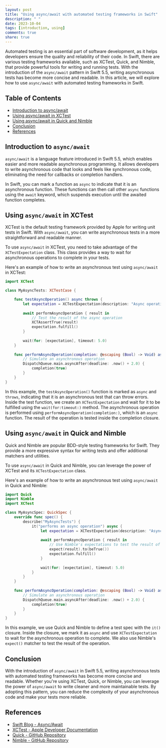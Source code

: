 ```yaml
---
layout: post
title: "Using async/await with automated testing frameworks in Swift"
description: " "
date: 2023-10-04
tags: [introduction, using]
comments: true
share: true
---
```


Automated testing is an essential part of software development, as it helps developers ensure the quality and reliability of their code. In Swift, there are various testing frameworks available, such as XCTest, Quick, and Nimble, that provide powerful tools for writing and running tests. With the introduction of the `async/await` pattern in Swift 5.5, writing asynchronous tests has become more concise and readable. In this article, we will explore how to use `async/await` with automated testing frameworks in Swift.

## Table of Contents
- [Introduction to async/await](#introduction-to-async/await)
- [Using async/await in XCTest](#using-async/await-in-xctest)
- [Using async/await in Quick and Nimble](#using-async/await-in-quick-and-nimble)
- [Conclusion](#conclusion)
- [References](#references)

## Introduction to `async/await`

`async/await` is a language feature introduced in Swift 5.5, which enables easier and more readable asynchronous programming. It allows developers to write asynchronous code that looks and feels like synchronous code, eliminating the need for callbacks or completion handlers.

In Swift, you can mark a function as `async` to indicate that it is an asynchronous function. These functions can then call other `async` functions using the `await` keyword, which suspends execution until the awaited function completes.

## Using `async/await` in XCTest

XCTest is the default testing framework provided by Apple for writing unit tests in Swift. With `async/await`, you can write asynchronous tests in a more straightforward and readable manner.

To use `async/await` in XCTest, you need to take advantage of the `XCTestExpectation` class. This class provides a way to wait for asynchronous operations to complete in your tests.

Here's an example of how to write an asynchronous test using `async/await` in XCTest:

```swift
import XCTest

class MyAsyncTests: XCTestCase {

    func testAsyncOperation() async throws {
        let expectation = XCTestExpectation(description: "Async operation completed")
        
        await performAsyncOperation { result in
            // Test the result of the async operation
            XCTAssertTrue(result)
            expectation.fulfill()
        }
        
        wait(for: [expectation], timeout: 5.0)
    }
    
    func performAsyncOperation(completion: @escaping (Bool) -> Void) async {
        // Simulate an asynchronous operation
        DispatchQueue.main.asyncAfter(deadline: .now() + 2.0) {
            completion(true)
        }
    }
}
```

In this example, the `testAsyncOperation()` function is marked as `async` and `throws`, indicating that it is an asynchronous test that can throw errors. Inside the test function, we create an `XCTestExpectation` and wait for it to be fulfilled using the `wait(for:timeout:)` method. The asynchronous operation is performed using `performAsyncOperation(completion:)`, which is an `async` function. The result of the operation is tested inside the completion closure.

## Using `async/await` in Quick and Nimble

Quick and Nimble are popular BDD-style testing frameworks for Swift. They provide a more expressive syntax for writing tests and offer additional matchers and utilities.

To use `async/await` in Quick and Nimble, you can leverage the power of XCTest and its `XCTestExpectation` class.

Here's an example of how to write an asynchronous test using `async/await` in Quick and Nimble:

```swift
import Quick
import Nimble
import XCTest

class MyAsyncSpec: QuickSpec {
    override func spec() {
        describe("MyAsyncTests") {
            it("performs an async operation") async {
                let expectation = XCTestExpectation(description: "Async operation completed")
                
                await performAsyncOperation { result in
                    // Use Nimble's expectations to test the result of the async operation
                    expect(result).to(beTrue())
                    expectation.fulfill()
                }
                
                wait(for: [expectation], timeout: 5.0)
            }
        }
    }
    
    func performAsyncOperation(completion: @escaping (Bool) -> Void) async {
        // Simulate an asynchronous operation
        DispatchQueue.main.asyncAfter(deadline: .now() + 2.0) {
            completion(true)
        }
    }
}
```

In this example, we use Quick and Nimble to define a test spec with the `it()` closure. Inside the closure, we mark it as `async` and use `XCTestExpectation` to wait for the asynchronous operation to complete. We also use Nimble's `expect()` matcher to test the result of the operation.

## Conclusion

With the introduction of `async/await` in Swift 5.5, writing asynchronous tests with automated testing frameworks has become more concise and readable. Whether you're using XCTest, Quick, or Nimble, you can leverage the power of `async/await` to write cleaner and more maintainable tests. By adopting this pattern, you can reduce the complexity of your asynchronous code and make your tests more reliable.

## References
- [Swift Blog - Async/Await](https://swift.org/blog/async-await/)
- [XCTest - Apple Developer Documentation](https://developer.apple.com/documentation/xctest)
- [Quick - GitHub Repository](https://github.com/Quick/Quick)
- [Nimble - GitHub Repository](https://github.com/Quick/Nimble)